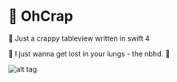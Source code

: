 # 🌊 OhCrap

📱 Just a crappy tableview written in swift 4

🚬 I just wanna get lost in your lungs - the nbhd. 🌊

![alt tag](http://i.imgur.com/l3UA9os.png)
